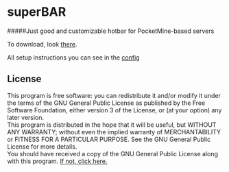 # superBAR
#####Just good and customizable hotbar for PocketMine-based servers

To download, look [there](https://github.com/FaigerSYS/superBAR/releases).

All setup instructions you can see in the [config](https://github.com/FaigerSYS/superBAR/blob/master/resources/config.yml)


## License
This program is free software: you can redistribute it and/or modify it under the terms of the GNU General Public License as published by the Free Software Foundation, either version 3 of the License, or (at your option) any later version.  
This program is distributed in the hope that it will be useful, but WITHOUT ANY WARRANTY; without even the implied warranty of MERCHANTABILITY or FITNESS FOR A PARTICULAR PURPOSE. See the GNU General Public License for more details.  
You should have received a copy of the GNU General Public License along with this program. [If not, click here.](http://www.gnu.org/licenses/)
